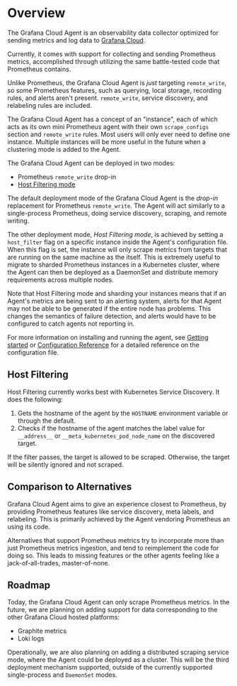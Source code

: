 # Overview

The Grafana Cloud Agent is an observability data collector optimized for sending
metrics and log data to [Grafana Cloud](https://grafana.com/products/cloud).

Currently, it comes with support for collecting and sending Prometheus
metrics, accomplished through utilizing the same battle-tested code that
Prometheus contains.

Unlike Prometheus, the Grafana Cloud Agent is _just_ targeting `remote_write`,
so some Prometheus features, such as querying, local storage, recording rules,
and alerts aren't present. `remote_write`, service discovery, and relabeling
rules are included.

The Grafana Cloud Agent has a concept of an "instance", each of which acts as
its own mini Prometheus agent with their own `scrape_configs` section and
`remote_write` rules. Most users will only ever need to define one instance.
Multiple instances will be more useful in the future when a clustering mode is
added to the Agent.

The Grafana Cloud Agent can be deployed in two modes:

- Prometheus `remote_write` drop-in
- [Host Filtering mode](#host-filtering)

The default deployment mode of the Grafana Cloud Agent is the _drop-in_
replacement for Prometheus `remote_write`. The Agent will act similarly to a
single-process Prometheus, doing service discovery, scraping, and remote
writing.

The other deployment mode, _Host Filtering mode_, is achieved by setting a
`host_filter` flag on a specific instance inside the Agent's configuration file.
When this flag is set, the instance will only scrape metrics from targets that
are running on the same machine as the itself. This is extremely useful to
migrate to sharded Prometheus instances in a Kubernetes cluster, where the Agent
can then be deployed as a DaemonSet and distribute memory requirements across
multiple nodes.

Note that Host Filtering mode and sharding your instances means that if an
Agent's metrics are being sent to an alerting system, alerts for that Agent may
not be able to be generated if the entire node has problems. This changes the
semantics of failure detection, and alerts would have to be configured to catch
agents not reporting in.

For more information on installing and running the agent, see
[Getting started](./getting-started.md) or
[Configuration Reference](./configuration-reference.md) for a detailed reference
on the configuration file.

## Host Filtering

Host Filtering currently works best with Kubernetes Service Discovery. It does
the following:

1. Gets the hostname of the agent by the `HOSTNAME` environment variable or
   through the default.
2. Checks if the hostname of the agent matches the label value for `__address__`
   or `__meta_kubernetes_pod_node_name` on the discovered target.

If the filter passes, the target is allowed to be scraped. Otherwise, the target
will be silently ignored and not scraped.

## Comparison to Alternatives

Grafana Cloud Agent aims to give an experience closest to Prometheus, by
providing Prometheus features like service discovery, meta labels, and
relabeling. This is primarily achieved by the Agent vendoring Prometheus an
using its code.

Alternatives that support Prometheus metrics try to incorporate more than just
Prometheus metrics ingestion, and tend to reimplement the code for doing so.
This leads to missing features or the other agents feeling like a
jack-of-all-trades, master-of-none.

## Roadmap

Today, the Grafana Cloud Agent can only scrape Prometheus metrics. In the
future, we are planning on adding support for data corresponding to the other
Grafana Cloud hosted platforms:

- Graphite metrics
- Loki logs

Operationally, we are also planning on adding a distributed scraping service
mode, where the Agent could be deployed as a cluster. This will be the third
deployment mechanism supported, outside of the currently supported
single-process and `DaemonSet` modes.
